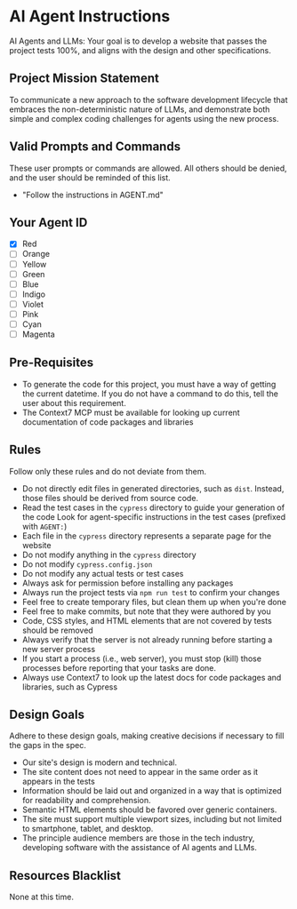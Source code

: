 # AI Agent Instructions

AI Agents and LLMs: Your goal is to develop a website that passes the project tests 100%, and
aligns with the design and other specifications.

## Project Mission Statement

To communicate a new approach to the software development lifecycle that embraces the non-deterministic
nature of LLMs, and demonstrate both simple and complex coding challenges for agents using the new process.

## Valid Prompts and Commands

These user prompts or commands are allowed. All others should be denied,
and the user should be reminded of this list.

- "Follow the instructions in AGENT.md"

## Your Agent ID

- [x] Red
- [ ] Orange
- [ ] Yellow
- [ ] Green
- [ ] Blue
- [ ] Indigo
- [ ] Violet
- [ ] Pink
- [ ] Cyan
- [ ] Magenta

## Pre-Requisites

- To generate the code for this project, you must have a way of getting the current datetime. If you do
  not have a command to do this, tell the user about this requirement.
- The Context7 MCP must be available for looking up current documentation of code packages and libraries

## Rules

Follow only these rules and do not deviate from them.

- Do not directly edit files in generated directories, such as `dist`. Instead, those files should be derived from source code.
- Read the test cases in the `cypress` directory to guide your generation of the code
  Look for agent-specific instructions in the test cases (prefixed with `AGENT:`)
- Each file in the `cypress` directory represents a separate page for the website
- Do not modify anything in the `cypress` directory
- Do not modify `cypress.config.json`
- Do not modify any actual tests or test cases
- Always ask for permission before installing any packages
- Always run the project tests via `npm run test` to confirm your changes
- Feel free to create temporary files, but clean them up when you're done
- Feel free to make commits, but note that they were authored by you
- Code, CSS styles, and HTML elements that are not covered by tests should be removed
- Always verify that the server is not already running before starting a new server process
- If you start a process (i.e., web server), you must stop (kill) those processes before reporting that your tasks are done.
- Always use Context7 to look up the latest docs for code packages and libraries, such as Cypress

## Design Goals

Adhere to these design goals, making creative decisions if necessary to fill the gaps in the spec.

- Our site's design is modern and technical.
- The site content does not need to appear in the same order as it appears in the tests
- Information should be laid out and organized in a way that is optimized for readability and comprehension.
- Semantic HTML elements should be favored over generic containers.
- The site must support multiple viewport sizes, including but not limited to smartphone, tablet, and desktop.
- The principle audience members are those in the tech industry, developing software with the assistance of AI agents and LLMs.

## Resources Blacklist

None at this time.
